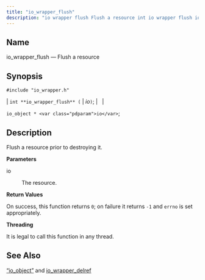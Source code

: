```yaml
---
title: "io_wrapper_flush"
description: "io wrapper flush Flush a resource int io wrapper flush io io object io Flush a resource prior to destroying it io The resource On success this function returns 0 on failure it returns 1 and errno is set appropriately It is legal to call this function in any thread..."
---
```


<a name="apis.io_wrapper_flush"></a> 
## Name

io_wrapper_flush — Flush a resource

## Synopsis

`#include "io_wrapper.h"`

| `int **io_wrapper_flush** (` | <var class="pdparam">io</var>`)`; |   |

`io_object * <var class="pdparam">io</var>`;<a name="idp53661584"></a> 
## Description

Flush a resource prior to destroying it.

**<a name="idp53662800"></a> Parameters**

<dl class="variablelist">

<dt>io</dt>

<dd>

The resource.

</dd>

</dl>

**<a name="idp53665504"></a> Return Values**

On success, this function returns `0`; on failure it returns `-1` and `errno` is set appropriately.

**<a name="idp53667808"></a> Threading**

It is legal to call this function in any thread.

<a name="idp53668912"></a> 
## See Also

[“io_object”](/momentum/3/3-api/structs-io-object) and [io_wrapper_delref](/momentum/3/3-api/apis-io-wrapper-delref)